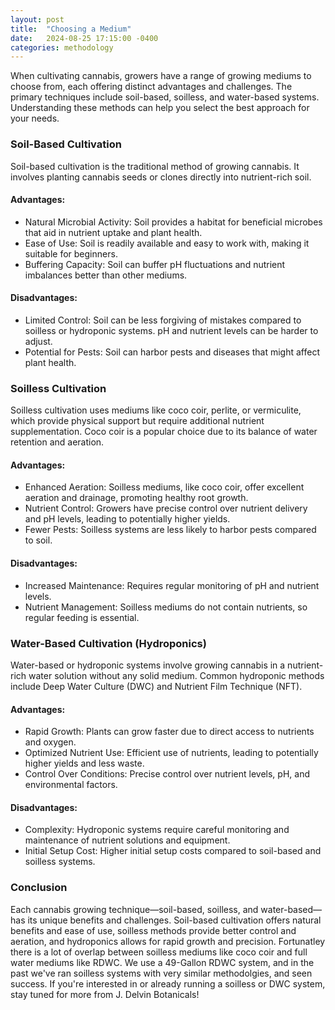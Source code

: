 ```yaml
---
layout: post
title:  "Choosing a Medium"
date:   2024-08-25 17:15:00 -0400
categories: methodology
---
```


When cultivating cannabis, growers have a range of growing mediums to choose from, each offering distinct advantages and challenges. The primary techniques include soil-based, soilless, and water-based systems. Understanding these methods can help you select the best approach for your needs.

### Soil-Based Cultivation

Soil-based cultivation is the traditional method of growing cannabis. It involves planting cannabis seeds or clones directly into nutrient-rich soil.

#### Advantages:

- Natural Microbial Activity: Soil provides a habitat for beneficial microbes that aid in nutrient uptake and plant health.
- Ease of Use: Soil is readily available and easy to work with, making it suitable for beginners.
- Buffering Capacity: Soil can buffer pH fluctuations and nutrient imbalances better than other mediums.

#### Disadvantages:

- Limited Control: Soil can be less forgiving of mistakes compared to soilless or hydroponic systems. pH and nutrient levels can be harder to adjust.
- Potential for Pests: Soil can harbor pests and diseases that might affect plant health.


### Soilless Cultivation

Soilless cultivation uses mediums like coco coir, perlite, or vermiculite, which provide physical support but require additional nutrient supplementation. Coco coir is a popular choice due to its balance of water retention and aeration.

#### Advantages:

- Enhanced Aeration: Soilless mediums, like coco coir, offer excellent aeration and drainage, promoting healthy root growth.
- Nutrient Control: Growers have precise control over nutrient delivery and pH levels, leading to potentially higher yields.
- Fewer Pests: Soilless systems are less likely to harbor pests compared to soil.

#### Disadvantages:

- Increased Maintenance: Requires regular monitoring of pH and nutrient levels.
- Nutrient Management: Soilless mediums do not contain nutrients, so regular feeding is essential.


### Water-Based Cultivation (Hydroponics)

Water-based or hydroponic systems involve growing cannabis in a nutrient-rich water solution without any solid medium. Common hydroponic methods include Deep Water Culture (DWC) and Nutrient Film Technique (NFT).

#### Advantages:

- Rapid Growth: Plants can grow faster due to direct access to nutrients and oxygen.
- Optimized Nutrient Use: Efficient use of nutrients, leading to potentially higher yields and less waste.
- Control Over Conditions: Precise control over nutrient levels, pH, and environmental factors.

#### Disadvantages:

- Complexity: Hydroponic systems require careful monitoring and maintenance of nutrient solutions and equipment.
- Initial Setup Cost: Higher initial setup costs compared to soil-based and soilless systems.


### Conclusion

Each cannabis growing technique—soil-based, soilless, and water-based—has its unique benefits and challenges. Soil-based cultivation offers natural benefits and ease of use, soilless methods provide better control and aeration, and hydroponics allows for rapid growth and precision. Fortunatley there is a lot of overlap between soilless mediums like coco coir and full water mediums like RDWC. We use a 49-Gallon RDWC system, and in the past we've ran soilless systems with very similar methodolgies, and seen success. If you're interested in or already running a soilless or DWC system, stay tuned for more from J. Delvin Botanicals! 